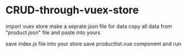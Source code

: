 # CRUD-through-vuex-store

import vuex store
make a seprate json file for data
copy all data from "product.json" file and paste into yours


save index.js file into your store
save productlist.vue component and run
